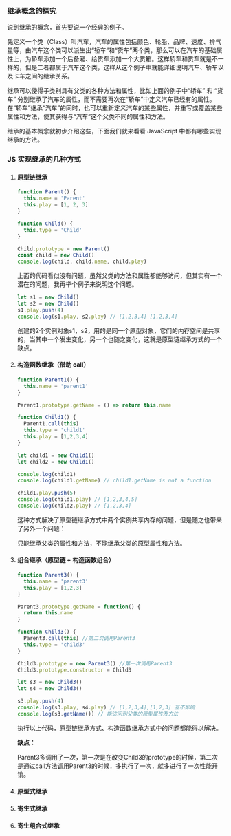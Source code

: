 ###  继承概念的探究

说到继承的概念，首先要说一个经典的例子。

先定义一个类（Class）叫汽车，汽车的属性包括颜色、轮胎、品牌、速度、排气量等，由汽车这个类可以派生出“轿车”和“货车”两个类，那么可以在汽车的基础属性上，为轿车添加一个后备厢、给货车添加一个大货箱。这样轿车和货车就是不一样的，但是二者都属于汽车这个类，这样从这个例子中就能详细说明汽车、轿车以及卡车之间的继承关系。

继承可以使得子类别具有父类的各种方法和属性，比如上面的例子中“轿车” 和 “货车” 分别继承了汽车的属性，而不需要再次在“轿车”中定义汽车已经有的属性。在“轿车”继承“汽车”的同时，也可以重新定义汽车的某些属性，并重写或覆盖某些属性和方法，使其获得与“汽车”这个父类不同的属性和方法。

继承的基本概念就初步介绍这些，下面我们就来看看 JavaScript 中都有哪些实现继承的方法。



### JS 实现继承的几种方式

1. #### 原型链继承

   ```javascript
   function Parent() {
     this.name = 'Parent'
     this.play = [1, 2, 3]
   }
   
   function Child() {
     this.type = 'Child'
   }
   
   Child.prototype = new Parent()
   const child = new Child()
   console.log(child, child.name, child.play) 
   ```

   上面的代码看似没有问题，虽然父类的方法和属性都能够访问，但其实有一个潜在的问题，我再举个例子来说明这个问题。

   ```javascript
   let s1 = new Child()
   let s2 = new Child()
   s1.play.push(4)
   console.log(s1.play, s2.play) // [1,2,3,4] [1,2,3,4]
   ```

   创建的2个实例对象s1，s2，用的是同一个原型对象，它们的内存空间是共享的，当其中一个发生变化，另一个也随之变化，这就是原型链继承方式的一个缺点。

2. #### 构造函数继承（借助 call）

   ```javascript
   function Parent1() {
     this.name = 'parent1'
   }
   
   Parent1.prototype.getName = () => return this.name
   
   function Child1() {
     Parent1.call(this)
     this.type = 'child1'
     this.play = [1,2,3,4]
   }
   
   let child1 = new Child1()
   let child2 = new Child1()
   
   console.log(child1)
   console.log(child1.getName) // child1.getName is not a function
   
   child1.play.push(5) 
   console.log(child1.play) // [1,2,3,4,5]
   console.log(child2.play) // [1,2,3,4]
   
   ```

   这种方式解决了原型链继承方式中两个实例共享内存的问题，但是随之也带来了另外一个问题：

   只能继承父类的属性和方法，不能继承父类的原型属性和方法。

   

3. #### 组合继承（原型链 + 构造函数组合）

   ```javascript
   function Parent3() {
     this.name = 'parent3'
     this.play = [1,2,3]
   }
   
   Parent3.prototype.getName = function() {
     return this.name
   }
   
   function Child3() {
     Parent3.call(this) //第二次调用Parent3
     this.type = 'child3'
   }
   
   Child3.prototype = new Parent3() //第一次调用Parent3
   Child3.prototype.constructor = Child3
   
   let s3 = new Child3()
   let s4 = new Child3()
   
   s3.play.push(4)
   console.log(s3.play, s4.play) // [1,2,3,4],[1,2,3] 互不影响
   console.log(s3.getName()) // 能访问到父类的原型属性及方法
   ```

   执行以上代码，原型链继承方式、构造函数继承方式中的问题都能得以解决。

   **缺点：**

   Parent3多调用了一次，第一次是在改变Child3的prototype的时候，第二次是通过call方法调用Parent3的时候，多执行了一次，就多进行了一次性能开销。

   

4. #### 原型式继承

   

5. #### 寄生式继承

   

6. #### 寄生组合式继承

   